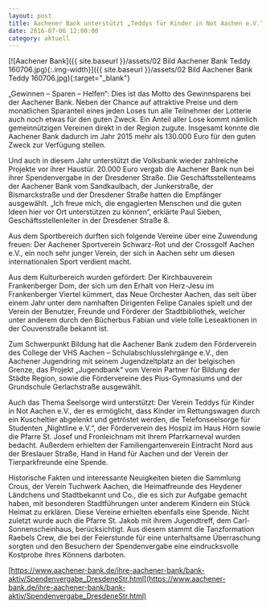 ```yaml
---
layout: post
title: Aachener Bank unterstützt „Teddys für Kinder in Not Aachen e.V.“
date: 2016-07-06 12:00:00
category: aktuell
---
```


[![Aachener Bank]({{ site.baseurl }}/assets/02 Bild Aachener Bank Teddy 160706.jpg){:.img-width}]({{ site.baseurl }}/assets/02 Bild Aachener Bank Teddy 160706.jpg){:target="_blank"}

„Gewinnen – Sparen – Helfen“: Dies ist das Motto des Gewinnsparens bei der Aachener Bank. Neben der Chance auf attraktive Preise und dem monatlichen Sparanteil eines jeden Loses tun alle Teilnehmer der Lotterie auch noch etwas für den guten Zweck. Ein Anteil aller Lose kommt nämlich gemeinnützigen Vereinen direkt in der Region zugute. Insgesamt konnte die Aachener Bank dadurch im Jahr 2015 mehr als 130.000 Euro für den guten Zweck zur Verfügung stellen.

Und auch in diesem Jahr unterstützt die Volksbank wieder zahlreiche Projekte vor ihrer Haustür. 20.000 Euro vergab die Aachener Bank nun bei ihrer Spendenvergabe in der Dresdener Straße. Die Geschäftsstellenteams der Aachener Bank vom Sandkaulbach, der Junkerstraße, der Bismarckstraße und der Dresdener Straße hatten die Empfänger ausgewählt. „Ich freue mich, die engagierten Menschen und die guten Ideen hier vor Ort unterstützen zu können“, erklärte Paul Sieben,
Geschäftsstellenleiter in der Dresdener Straße 8.

Aus dem Sportbereich durften sich folgende Vereine über eine Zuwendung freuen: Der Aachener Sportverein Schwarz-Rot und der Crossgolf Aachen e.V., ein noch sehr junger Verein, der sich in Aachen sehr um diesen internationalen Sport verdient macht.

Aus dem Kulturbereich wurden gefördert: Der Kirchbauverein Frankenberger Dom, der sich um den Erhalt von Herz-Jesu im Frankenberger Viertel kümmert, das Neue Orchester Aachen, das seit über einem Jahr unter dem namhaften Dirigenten Felipe Canales spielt und der Verein der Benutzer, Freunde und Förderer der Stadtbibliothek, welcher unter anderem durch den Bücherbus Fabian und viele tolle Leseaktionen in der Couvenstraße bekannt ist.

Zum Schwerpunkt Bildung hat die Aachener Bank zudem den Förderverein des College der VHS Aachen – Schulabschlusslehrgänge e.V., den Aachener Jugendring mit seinem Jugendzeltplatz an der belgischen Grenze, das Projekt „Jugendbank“ vom Verein Partner für Bildung der Städte Region, sowie die Fördervereine des Pius-Gymnasiums und der Grundschule Gerlachstraße ausgewählt.

Auch das Thema Seelsorge wird unterstützt: Der Verein Teddys für Kinder in Not Aachen e.V., der es ermöglicht, dass Kinder im Rettungswagen durch ein Kuscheltier abgelenkt und getröstet werden, die Telefonseelsorge für Studenten „Nightline e.V.“, der Förderverein des Hospiz im Haus Hörn sowie die Pfarre St. Josef und Fronleichnam mit Ihrem Pfarrkarneval wurden bedacht. Außerdem erhielten der Familiengartenverein Eintracht Nord aus der Breslauer Straße, Hand in Hand für Aachen und der Verein der Tierparkfreunde eine Spende.

Historische Fakten und interessante Neuigkeiten bieten die Sammlung Crous, der Verein Tuchwerk Aachen, die Heimatfreunde des Heydener Ländchens und Stadtbekannt und Co., die es sich zur Aufgabe gemacht haben, mit besonderen Stadtführungen unter anderem Kindern ein Stück Heimat zu erklären. Diese Vereine erhielten ebenfalls eine Spende. Nicht zuletzt wurde auch die Pfarre St. Jakob mit ihrem Jugendtreff, dem Carl-Sonnenscheinhaus, berücksichtigt. Aus diesem stammt die Tanzformation Raebels Crew, die bei der Feierstunde für eine unterhaltsame Überraschung sorgten und den Besuchern der Spendenvergabe eine eindrucksvolle Kostprobe ihres Könnens darboten.

[https://www.aachener-bank.de/ihre-aachener-bank/bank-aktiv/Spendenvergabe_DresdeneStr.html](https://www.aachener-bank.de/ihre-aachener-bank/bank-aktiv/Spendenvergabe_DresdeneStr.html)
